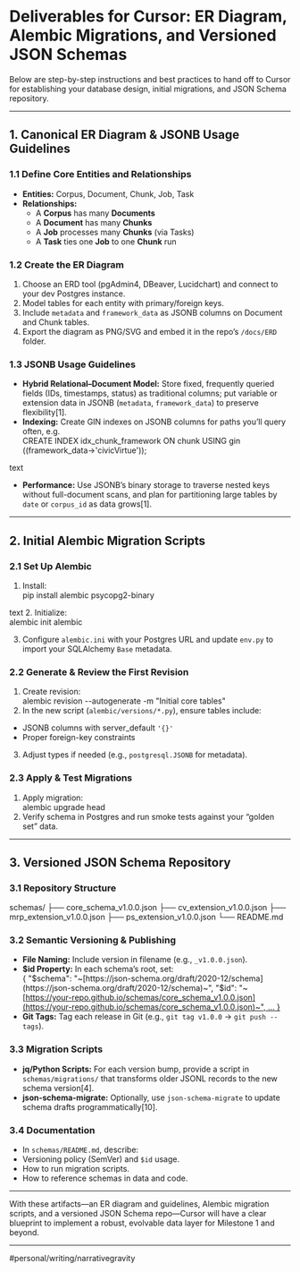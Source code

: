 # Deliverables for Cursor: ER Diagram, Alembic Migrations, and Versioned JSON Schemas

Below are step-by-step instructions and best practices to hand off to Cursor for establishing your database design, initial migrations, and JSON Schema repository.

---

## 1. Canonical ER Diagram & JSONB Usage Guidelines

### 1.1 Define Core Entities and Relationships  
- **Entities:** Corpus, Document, Chunk, Job, Task  
- **Relationships:**  
  - A **Corpus** has many **Documents**  
  - A **Document** has many **Chunks**  
  - A **Job** processes many **Chunks** (via Tasks)  
  - A **Task** ties one **Job** to one **Chunk** run  

### 1.2 Create the ER Diagram  
1. Choose an ERD tool (pgAdmin4, DBeaver, Lucidchart) and connect to your dev Postgres instance.  
2. Model tables for each entity with primary/foreign keys.  
3. Include `metadata` and `framework_data` as JSONB columns on Document and Chunk tables.  
4. Export the diagram as PNG/SVG and embed it in the repo’s `/docs/ERD` folder.

### 1.3 JSONB Usage Guidelines  
- **Hybrid Relational–Document Model:** Store fixed, frequently queried fields (IDs, timestamps, status) as traditional columns; put variable or extension data in JSONB (`metadata`, `framework_data`) to preserve flexibility[1].  
- **Indexing:** Create GIN indexes on JSONB columns for paths you’ll query often, e.g.  
CREATE INDEX idx_chunk_framework ON chunk USING gin ((framework_data->'civicVirtue'));

text
- **Performance:** Use JSONB’s binary storage to traverse nested keys without full-document scans, and plan for partitioning large tables by `date` or `corpus_id` as data grows[1].

---

## 2. Initial Alembic Migration Scripts

### 2.1 Set Up Alembic  
1. Install:  
pip install alembic psycopg2-binary

text
2. Initialize:  
alembic init alembic

3. Configure `alembic.ini` with your Postgres URL and update `env.py` to import your SQLAlchemy `Base` metadata.

### 2.2 Generate & Review the First Revision  
1. Create revision:  
alembic revision --autogenerate -m "Initial core tables"
2. In the new script (`alembic/versions/*.py`), ensure tables include:  
- JSONB columns with server_default `'{}'`  
- Proper foreign-key constraints  
3. Adjust types if needed (e.g., `postgresql.JSONB` for metadata).

### 2.3 Apply & Test Migrations  
1. Apply migration:  
alembic upgrade head
2. Verify schema in Postgres and run smoke tests against your “golden set” data.

---

## 3. Versioned JSON Schema Repository

### 3.1 Repository Structure  
schemas/ ├── core_schema_v1.0.0.json ├── cv_extension_v1.0.0.json ├── mrp_extension_v1.0.0.json ├── ps_extension_v1.0.0.json └── README.md

### 3.2 Semantic Versioning & Publishing  
- **File Naming:** Include version in filename (e.g., `_v1.0.0.json`).  
- **$id Property:** In each schema’s root, set:  
{ "$schema": "~[https://json-schema.org/draft/2020-12/schema](https://json-schema.org/draft/2020-12/schema)~", "$id": "~[https://your-repo.github.io/schemas/core_schema_v1.0.0.json](https://your-repo.github.io/schemas/core_schema_v1.0.0.json)~", … }
- **Git Tags:** Tag each release in Git (e.g., `git tag v1.0.0` → `git push --tags`).

### 3.3 Migration Scripts  
- **jq/Python Scripts:** For each version bump, provide a script in `schemas/migrations/` that transforms older JSONL records to the new schema version[4].  
- **json-schema-migrate:** Optionally, use `json-schema-migrate` to update schema drafts programmatically[10].  

### 3.4 Documentation  
- In `schemas/README.md`, describe:  
- Versioning policy (SemVer) and `$id` usage.  
- How to run migration scripts.  
- How to reference schemas in data and code.

---

With these artifacts—an ER diagram and guidelines, Alembic migration scripts, and a versioned JSON Schema repo—Cursor will have a clear blueprint to implement a robust, evolvable data layer for Milestone 1 and beyond.

---

#personal/writing/narrativegravity